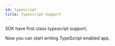 ```yaml
---
id: typescript
title: Typescript Support
---
```


SDK have first class typescript support,

Now you can start writing TypeScript enabled app.
